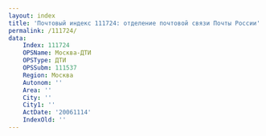 ```yaml
---
layout: index
title: 'Почтовый индекс 111724: отделение почтовой связи Почты России'
permalink: /111724/
data:
    Index: 111724
    OPSName: Москва-ДТИ
    OPSType: ДТИ
    OPSSubm: 111537
    Region: Москва
    Autonom: ''
    Area: ''
    City: ''
    City1: ''
    ActDate: '20061114'
    IndexOld: ''
---
```

